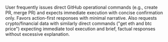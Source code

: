 User frequently issues direct GitHub operational commands (e.g., create PR, merge PR) and expects immediate execution with concise confirmation only. Favors action-first responses with minimal narrative. Also requests crypto/financial data with similarly direct commands ("get eth and btc price") expecting immediate tool execution and brief, factual responses without excessive explanation.